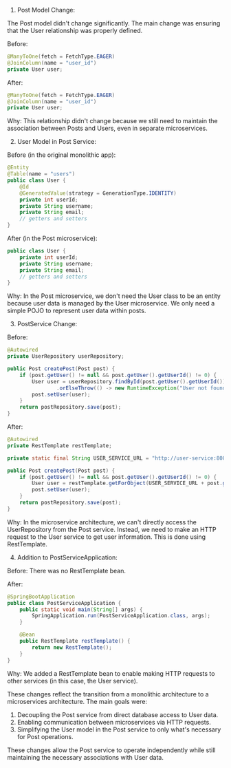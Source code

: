 1. Post Model Change:

The Post model didn't change significantly. The main change was ensuring that the User relationship was properly defined.

Before:

```java
@ManyToOne(fetch = FetchType.EAGER)
@JoinColumn(name = "user_id")
private User user;
```

After:

```java
@ManyToOne(fetch = FetchType.EAGER)
@JoinColumn(name = "user_id")
private User user;
```

Why: This relationship didn't change because we still need to maintain the association between Posts and Users, even in separate microservices.

2. User Model in Post Service:

Before (in the original monolithic app):

```java
@Entity
@Table(name = "users")
public class User {
    @Id
    @GeneratedValue(strategy = GenerationType.IDENTITY)
    private int userId;
    private String username;
    private String email;
    // getters and setters
}
```

After (in the Post microservice):

```java
public class User {
    private int userId;
    private String username;
    private String email;
    // getters and setters
}
```

Why: In the Post microservice, we don't need the User class to be an entity because user data is managed by the User microservice. We only need a simple POJO to represent user data within posts.

3. PostService Change:

Before:

```java
@Autowired
private UserRepository userRepository;

public Post createPost(Post post) {
    if (post.getUser() != null && post.getUser().getUserId() != 0) {
        User user = userRepository.findById(post.getUser().getUserId())
                .orElseThrow(() -> new RuntimeException("User not found"));
        post.setUser(user);
    }
    return postRepository.save(post);
}
```

After:

```java
@Autowired
private RestTemplate restTemplate;

private static final String USER_SERVICE_URL = "http://user-service:8080/api/users/";

public Post createPost(Post post) {
    if (post.getUser() != null && post.getUser().getUserId() != 0) {
        User user = restTemplate.getForObject(USER_SERVICE_URL + post.getUser().getUserId(), User.class);
        post.setUser(user);
    }
    return postRepository.save(post);
}
```

Why: In the microservice architecture, we can't directly access the UserRepository from the Post service. Instead, we need to make an HTTP request to the User service to get user information. This is done using RestTemplate.

4. Addition to PostServiceApplication:

Before: There was no RestTemplate bean.

After:

```java
@SpringBootApplication
public class PostServiceApplication {
    public static void main(String[] args) {
        SpringApplication.run(PostServiceApplication.class, args);
    }

    @Bean
    public RestTemplate restTemplate() {
        return new RestTemplate();
    }
}
```

Why: We added a RestTemplate bean to enable making HTTP requests to other services (in this case, the User service).

These changes reflect the transition from a monolithic architecture to a microservices architecture. The main goals were:

1. Decoupling the Post service from direct database access to User data.
2. Enabling communication between microservices via HTTP requests.
3. Simplifying the User model in the Post service to only what's necessary for Post operations.

These changes allow the Post service to operate independently while still maintaining the necessary associations with User data.
